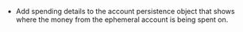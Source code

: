 - Add spending details to the account persistence object that shows where the
  money from the ephemeral account is being spent on.
